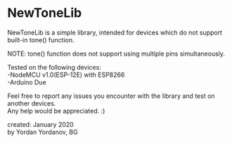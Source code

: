 # NewToneLib
NewToneLib is a simple library, intended for devices which do not support built-in tone() function.

NOTE: tone() function does not support using multiple pins simultaneously.

Tested on the following devices:<br/>
  -NodeMCU v1.0(ESP-12E) with ESP8266<br/>
  -Arduino Due<br/>
  
Feel free to report any issues you encounter with the library and test on another devices.<br/>
Any help would be appreciated. :)

created:   January 2020<br/>
by Yordan Yordanov, BG
